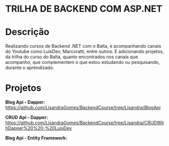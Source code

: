 # TRILHA DE BACKEND COM ASP.NET 

# Descrição

Realizando cursos de Backend .NET com o Balta, e acompanhando canais do Youtube como LuisDev, Marcoratti, entre outros. E adicionando projetos, da trilha do curso do Balta, quanto encontrados nos canais que acompanho, que complementem o que estou estudando ou pesquisando, durante o aprendizado.

# Projetos

<strong>Blog Api - Dapper:</strong> <a>https://github.com/LisandraGomes/BackendCourse/tree/Lisandra/BlogApi</a>

<strong>CRUD Api - Dapper:</strong> <a>https://github.com/LisandraGomes/BackendCourse/tree/Lisandra/CRUDWithDapper%20%20-%20LuisDev</a>

<strong>Blog Api - Entity Framework:</strong> <a></a>


